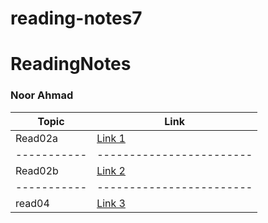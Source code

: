 # reading-notes7

# ReadingNotes
### Noor Ahmad
|Topic      | Link                   |
|-----------|------------------------|    
|Read02a    | [Link 1 ](./read02a.md)|
|-----------|------------------------|
|Read02b    | [Link 2 ](./read02b.md)|
|-----------|------------------------|
|read04     | [Link 3 ](./read04.md) |